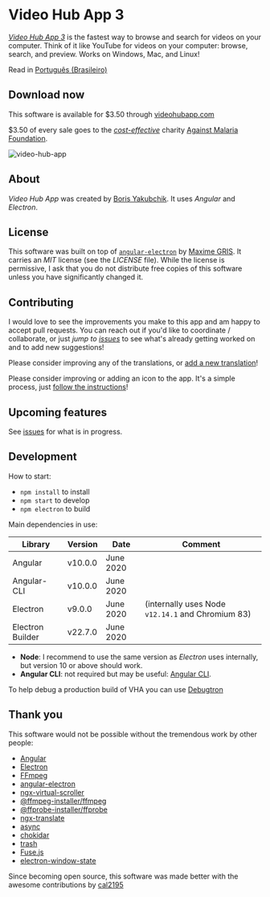 # Video Hub App 3

[*Video Hub App 3*](https://videohubapp.com/) is the fastest way to browse and search for videos on your computer. Think of it like YouTube for videos on your computer: browse, search, and preview. Works on Windows, Mac, and Linux!

Read in [Português (Brasileiro)](https://github.com/whyboris/Video-Hub-App/blob/master/README.br.md)

## Download now

This software is available for $3.50 through [videohubapp.com](https://videohubapp.com/download.html)

$3.50 of every sale goes to the [_cost-effective_](https://www.givewell.org/charities/top-charities) charity [Against Malaria Foundation](https://www.againstmalaria.com/).

![video-hub-app](https://user-images.githubusercontent.com/17264277/82097107-3ed91700-96d0-11ea-8679-87fa3e07cd0b.jpg)

## About

*Video Hub App* was created by [Boris Yakubchik](https://videohubapp.com/about.html). It uses _Angular_ and _Electron_.

## License

This software was built on top of [`angular-electron`](https://github.com/maximegris/angular-electron) by [Maxime GRIS](https://github.com/maximegris). It carries an _MIT_ license (see the _LICENSE_ file). While the license is permissive, I ask that you do not distribute free copies of this software unless you have significantly changed it.

## Contributing

I would love to see the improvements you make to this app and am happy to accept pull requests. You can reach out if you'd like to coordinate / collaborate, or just *jump to [issues](https://github.com/whyboris/Video-Hub-App/issues)* to see what's already getting worked on and to add new suggestions!

Please consider improving any of the translations, or [add a new translation](https://github.com/whyboris/Video-Hub-App/tree/master/i18n)!

Please consider improving or adding an icon to the app. It's a simple process, just [follow the instructions](https://github.com/whyboris/Video-Hub-App/tree/master/src/app/components/icon)!

## Upcoming features

See [issues](https://github.com/whyboris/Video-Hub-App/issues) for what is in progress.

## Development

How to start:

- `npm install` to install
- `npm start` to develop
- `npm electron` to build

Main dependencies in use:

| Library          | Version | Date        | Comment                                           |
| ---------------- | ------- | ----------- | ------------------------------------------------- |
| Angular          | v10.0.0 | June 2020   |                                                   |
| Angular-CLI      | v10.0.0 | June 2020   |                                                   |
| Electron         |  v9.0.0 | June 2020   | (internally uses Node `v12.14.1` and Chromium 83) |
| Electron Builder | v22.7.0 | June 2020   |                                                   |

- **Node**: I recommend to use the same version as _Electron_ uses internally, but version 10 or above should work.
- **Angular CLI**: not required but may be useful: [Angular CLI](https://cli.angular.io).

To help debug a production build of VHA you can use [Debugtron](https://github.com/bytedance/debugtron)

## Thank you

This software would not be possible without the tremendous work by other people:

 - [Angular](https://github.com/angular/angular)
 - [Electron](https://github.com/electron/electron)
 - [FFmpeg](https://www.ffmpeg.org/)
 - [angular-electron](https://github.com/maximegris/angular-electron)
 - [ngx-virtual-scroller](https://github.com/rintoj/ngx-virtual-scroller)
 - [@ffmpeg-installer/ffmpeg](https://www.npmjs.com/package/@ffmpeg-installer/ffmpeg)
 - [@ffprobe-installer/ffprobe](https://www.npmjs.com/package/@ffprobe-installer/ffprobe)
 - [ngx-translate](https://github.com/ngx-translate/core)
 - [async](https://github.com/caolan/async)
 - [chokidar](https://github.com/paulmillr/chokidar)
 - [trash](https://github.com/sindresorhus/trash)
 - [Fuse.js](https://github.com/krisk/Fuse)
 - [electron-window-state](https://github.com/mawie81/electron-window-state)

Since becoming open source, this software was made better with the awesome contributions by [cal2195](https://github.com/cal2195)
